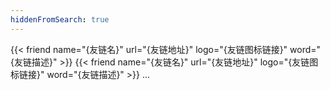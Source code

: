 ```yaml
---
hiddenFromSearch: true
---
```


<div class="flink" id="article-container">
<div class="friend-list-div" >

{{< friend name="{友链名}" url="{友链地址}" logo="{友链图标链接}" word="{友链描述}" >}}
{{< friend name="{友链名}" url="{友链地址}" logo="{友链图标链接}" word="{友链描述}" >}}
...

</div>
</div>

